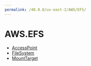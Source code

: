 ```yaml
---
permalink: /48.0.0/us-east-2/AWS/EFS/
---
```


# AWS.EFS



* [AccessPoint](AccessPoint.md)
* [FileSystem](FileSystem.md)
* [MountTarget](MountTarget.md)
